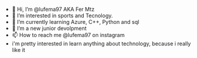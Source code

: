 - 👋 Hi, I’m @lufema97 AKA Fer Mtz
- 👀 I’m interested in sports and Tecnology.
- 🌱 I’m currently learning Azure, C++, Python and sql
- 💞️ I’m a new junior devolpment
- 📫 How to reach me @lufema97 on instagram
- i'm pretty interested in learn anything about technology, because i really like it

<!---
lufema97/lufema97 is a ✨ special ✨ repository because its `README.md` (this file) appears on your GitHub profile.
You can click the Preview link to take a look at your changes.
--->

